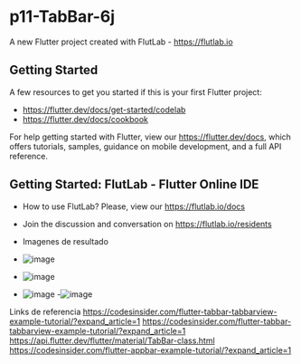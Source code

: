 # p11-TabBar-6j

A new Flutter project created with FlutLab - https://flutlab.io

## Getting Started

A few resources to get you started if this is your first Flutter project:

- https://flutter.dev/docs/get-started/codelab
- https://flutter.dev/docs/cookbook

For help getting started with Flutter, view our
https://flutter.dev/docs, which offers tutorials,
samples, guidance on mobile development, and a full API reference.

## Getting Started: FlutLab - Flutter Online IDE

- How to use FlutLab? Please, view our https://flutlab.io/docs
- Join the discussion and conversation on https://flutlab.io/residents

- Imagenes de resultado
- ![image](https://github.com/abrilmunozzapata1/p11-TabBar-6j/assets/143549033/83aef68b-b5be-478e-bbc0-7dbe5bbbeac2)
- ![image](https://github.com/abrilmunozzapata1/p11-TabBar-6j/assets/143549033/bb4e0b04-60bc-4ece-868f-b55a88ebc32c)
- ![image](https://github.com/abrilmunozzapata1/p11-TabBar-6j/assets/143549033/3ca9db4c-53a7-4fa6-ac30-544feff1e77b)
-![image](https://github.com/abrilmunozzapata1/p11-TabBar-6j/assets/143549033/f4181875-4f76-4e18-9bac-e39fa59717b8)

Links de referencia
https://codesinsider.com/flutter-tabbar-tabbarview-example-tutorial/?expand_article=1
https://codesinsider.com/flutter-tabbar-tabbarview-example-tutorial/?expand_article=1
https://api.flutter.dev/flutter/material/TabBar-class.html
https://codesinsider.com/flutter-appbar-example-tutorial/?expand_article=1




